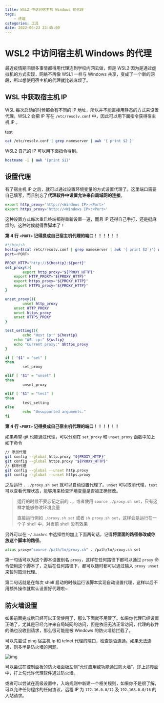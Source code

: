 ```yaml
---
title: WSL2 中访问宿主机 Windows 的代理
tags:
    - 终端
categories: 工具
date: 2022-06-23 23:45:00
---
```


# WSL2 中访问宿主机 Windows 的代理

最近疫情期间很多事情都得用代理连到学校内网去做，但是 WSL2 因为是通过虚拟机的方式实现，网络不再像 WSL1 一样与 Windows 共享，变成了一个新的网段，所以想使用宿主机的代理就比较麻烦了。

## WSL 中获取宿主机 IP

WSL 每次启动的时候都会有不同的 IP 地址，所以并不能直接用静态的方式来设置代理。WSL2 会把 IP 写在 `/etc/resolv.conf` 中，因此可以用下面指令获得宿主机 IP 。

test

```zsh
cat /etc/resolv.conf | grep nameserver | awk '{ print $2 }'
```

WSL2 自己的 IP 可以用下面指令得到。

```zsh
hostname -I | awk '{print $1}'
```

## 设置代理

有了宿主机 IP 之后，就可以通过设置环境变量的方式设置代理了。这里端口需要自己填写，而且别忘了**代理软件中设置允许来自局域网的连接**。

```zsh
export http_proxy='http://<Windows IP>:<Port>' 
export https_proxy='http://<Windows IP>:<Port>' 
```

这种设置方式每次重启终端都得重新设置一遍，而且 IP 还得自己手打，还是挺麻烦的，这种时候就得靠脚本了！

**第 4 行 `<PORT>` 记得换成自己宿主机代理的端口！！！！！！**

```bash
#!/bin/sh 
hostip=$(cat /etc/resolv.conf | grep nameserver | awk '{ print $2 }') wslip=$(hostname -I | awk '{print $1}')
port=<PORT>

PROXY_HTTP="http://${hostip}:${port}" 
set_proxy(){
		export http_proxy="${PROXY_HTTP}"
    export HTTP_PROXY="${PROXY_HTTP}"
    export https_proxy="${PROXY_HTTP}"
    export HTTPS_proxy="${PROXY_HTTP}"
}

unset_proxy(){
		unset http_proxy
    unset HTTP_PROXY    
    unset https_proxy    
    unset HTTPS_PROXY
}

test_setting(){ 
		echo "Host ip:" ${hostip}
    echo "WSL ip:" ${wslip}
    echo "Current proxy:" $https_proxy 
}

if [ "$1" = "set" ]
then    
		set_proxy

elif [ "$1" = "unset" ]
then
		unset_proxy 

elif [ "$1" = "test" ]
then
		test_setting 
else
		echo "Unsupported arguments."
fi 
```



**第 4 行 `<PORT>` 记得换成自己宿主机代理的端口！！！！！！**

如果希望 git 也能通过代理，可以分别在 `set_proxy` 和 `unset_proxy` 函数中加上如下命令

```bash
// 添加代理
git config --global http.proxy "${PROXY_HTTP}" 
git config --global https.proxy "${PROXY_HTTP}" 
// 移除代理 
git config --global --unset http.proxy 
git config --global --unset https.proxy 
```

之后运行 `. ./proxy.sh set` 就可以自动设置代理了。`unset` 可以取消代理，`test` 可以查看代理状态，能够用来检查环境变量是否被正确修改。

> 运行的时候不要忘记之前的 `.`，或者使用 `source ./proxy.sh set`，只有这样才能够修改环境变量
>
> 直接运行例如 `./proxy.sh set` 或者 `sh proxy.sh set`，这样会是运行在一个子 shell 中，对当前 shell 没有效果

另外可以在 `~/.bashrc` 中选择性的加上下面两句话，记得**将里面的路径修改成你放这个脚本的路径**。

```bash
alias proxy="source /path/to/proxy.sh" . /path/to/proxy.sh set 
```

第一句话可以为这个脚本设置别名 `proxy`，这样在任何路径下都可以通过 `proxy` 命令使用这个脚本了，之后在任何路径下，都可以随时都可以通过输入 `proxy unset` 来暂时取消代理。

第二句话就是在每次 shell 启动的时候运行该脚本实现自动设置代理，这样以后不用额外操作就默认设置好代理啦~

## 防火墙设置

如果前面完成后已经可以正常使用了，那么下面就不用管了。如果你代理已经设置正确了，尤其是已经允许来自局域网的访问，但是依旧无法正常访问，代理的软件的确也没收到请求，那么很可能是被 Windows 的防火墙给拦截了。

可以先尝试 ping 宿主机 ip 和 telnet 代理的端口，检查是否连通。如果无法连通，则多半是防火墙的问题。

![img](https://zinglix.xyz/img/in-post/WSL/4.png)

可以尝试在控制面板的防火墙面板左侧“允许应用或功能通过防火墙”，即上述界面中，打上勾允许代理软件通过防火墙。

或者可以尝试在高级设置中，入站规则中新建一个相关规则，如果你不是很了解，可以允许任何程序的任何协议，远程 IP 为 `172.16.0.0/12` 及 `192.168.0.0/16` 的入站请求。